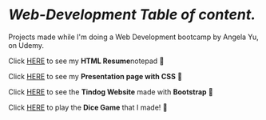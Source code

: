 # _Web-Development Table of content._
Projects made while I'm doing a Web Development bootcamp by Angela Yu, on Udemy.

Click [HERE](https://emanuelrodriguezbedeman.github.io/Web-Development/HTML%20Resume/index.html) to see my **HTML Resume**notepad 📄

Click [HERE](https://emanuelrodriguezbedeman.github.io/Web-Development/CSS%20Presentation/index.html) to see my **Presentation page with CSS** 🎨

Click [HERE](https://emanuelrodriguezbedeman.github.io/Web-Development/Tindog%20Bootstrap%205/index.html) to see the **Tindog Website** made with **Bootstrap** 🐶

Click [HERE](https://emanuelrodriguezbedeman.github.io/Web-Development/Dice%20Game/dice.html) to play the **Dice Game** that I made! 🎲
